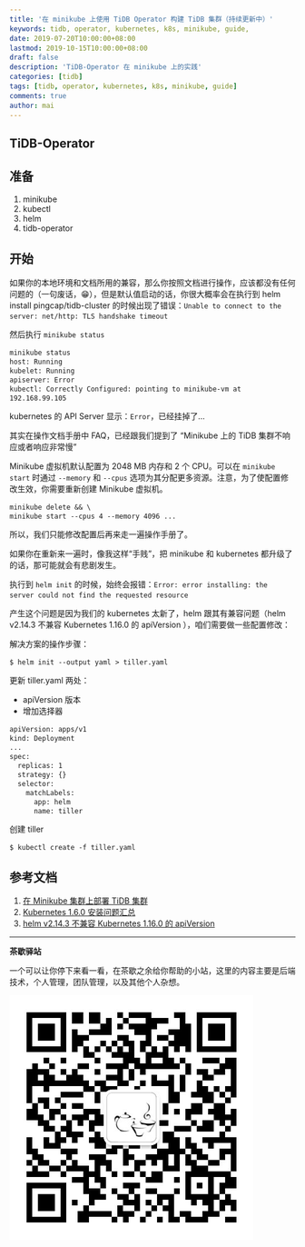 ```yaml
---
title: '在 minikube 上使用 TiDB Operator 构建 TiDB 集群（持续更新中）'
keywords: tidb, operator, kubernetes, k8s, minikube, guide,
date: 2019-07-20T10:00:00+08:00
lastmod: 2019-10-15T10:00:00+08:00
draft: false
description: 'TiDB-Operator 在 minikube 上的实践'
categories: [tidb]
tags: [tidb, operator, kubernetes, k8s, minikube, guide]
comments: true
author: mai
---
```


## TiDB-Operator

## 准备

1. minikube
2. kubectl
3. helm
4. tidb-operator

## 开始

如果你的本地环境和文档所用的兼容，那么你按照文档进行操作，应该都没有任何问题的（一句废话，😁），但是默认值启动的话，你很大概率会在执行到 helm install pingcap/tidb-cluster 的时候出现了错误：`Unable to connect to the server: net/http: TLS handshake timeout`

然后执行 `minikube status`

```
minikube status
host: Running
kubelet: Running
apiserver: Error
kubectl: Correctly Configured: pointing to minikube-vm at 192.168.99.105
```

kubernetes 的 API Server 显示：`Error`，已经挂掉了...

其实在操作文档手册中 FAQ，已经跟我们提到了 “Minikube 上的 TiDB 集群不响应或者响应非常慢”

Minikube 虚拟机默认配置为 2048 MB 内存和 2 个 CPU。可以在  `minikube start`  时通过  `--memory`  和  `--cpus`  选项为其分配更多资源。注意，为了使配置修改生效，你需要重新创建 Minikube 虚拟机。

```
minikube delete && \
minikube start --cpus 4 --memory 4096 ...
```

所以，我们只能修改配置后再来走一遍操作手册了。

如果你在重新来一遍时，像我这样“手贱”，把 minikube 和 kubernetes 都升级了的话，那可能就会有悲剧发生。

执行到 `helm init` 的时候，始终会报错：`Error: error installing: the server could not find the requested resource`

产生这个问题是因为我们的 kubernetes 太新了，helm 跟其有兼容问题（helm v2.14.3 不兼容 Kubernetes 1.16.0 的 apiVersion ），咱们需要做一些配置修改：

解决方案的操作步骤：

```
$ helm init --output yaml > tiller.yaml
```

更新 tiller.yaml 两处：

* apiVersion 版本
* 增加选择器

```
apiVersion: apps/v1
kind: Deployment
...
spec:
  replicas: 1
  strategy: {}
  selector:
    matchLabels:
      app: helm
      name: tiller
```

创建 tiller

```
$ kubectl create -f tiller.yaml
```

## 参考文档

1. [ 在 Minikube 集群上部署 TiDB 集群](https://pingcap.com/docs-cn/v3.0/tidb-in-kubernetes/get-started/deploy-tidb-from-kubernetes-minikube/)
2. [ Kubernetes 1.6.0 安装问题汇总](https://www.chenshaowen.com/blog/summary-of-installation-problems-for-kubernetes-1.6.0.html)
3. [helm v2.14.3 不兼容 Kubernetes 1.16.0 的 apiVersion ](https://github.com/helm/helm/issues/6374)

----

**茶歇驿站**

一个可以让你停下来看一看，在茶歇之余给你帮助的小站，这里的内容主要是后端技术，个人管理，团队管理，以及其他个人杂想。

![茶歇驿站二维码](https://raw.githubusercontent.com/yangwenmai/maiyang.me/master/blog/tech_tea.jpg)
